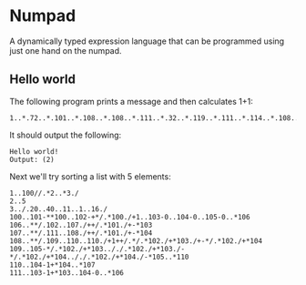 
# Numpad

A dynamically typed expression language that can be programmed using just one hand on the numpad.

## Hello world

The following program prints a message and then calculates 1+1:

```
1..*.72..*.101..*.108..*.108..*.111..*.32..*.119..*.111..*.114..*.108..*.100..*.33..*.10..1+1
```

It should output the following:

```
Hello world!
Output: (2)
```

Next we'll try sorting a list with 5 elements:

```
1..100//.*2..*3./
2..5
3../.20..40..11..1..16./
100..101-**100..102-+*/.*100./+1..103-0..104-0..105-0..*106
106..**/.102..107./++/.*101./+-*103
107..**/.111..108./++/.*101./+-*104
108..**/.109..110..110./+1++/.*/.*102./+*103./+-*/.*102./+*104
109..105-*/.*102./+*103.././.*102./+*103./-*/.*102./+*104.././.*102./+*104./-*105..*110
110..104-1+*104..*107
111..103-1+*103..104-0..*106
```
